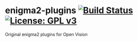 enigma2-plugins [![Build Status](https://travis-ci.org/OpenVisionE2/enigma2-plugins.svg?branch=master)](https://travis-ci.org/OpenVisionE2/enigma2-plugins) [![License: GPL v3](https://img.shields.io/badge/License-GPLv3-blue.svg)](https://www.gnu.org/licenses/gpl-3.0)
===============
Original enigma2 plugins for Open Vision

